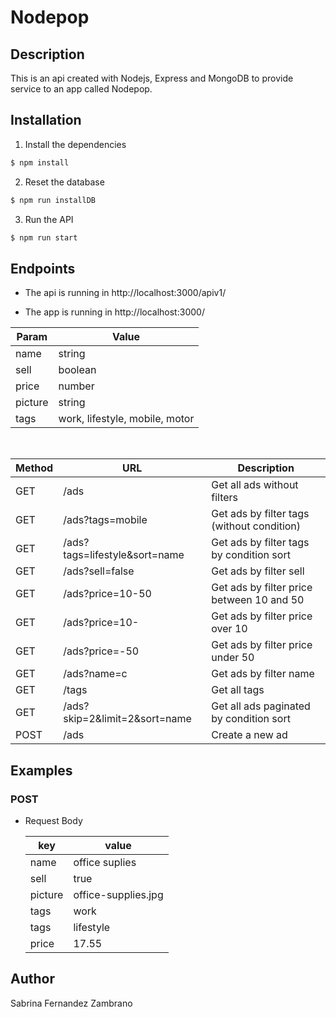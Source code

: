# Nodepop

## Description
This is an api created with Nodejs, Express and MongoDB to provide service to an app called Nodepop.

## Installation

1. Install the dependencies
```sh
$ npm install
```
2. Reset the database
```sh
$ npm run installDB
```
3. Run the API
```sh
$ npm run start
```

## Endpoints

- The api is running in http://localhost:3000/apiv1/

- The app is running in http://localhost:3000/

| Param | Value |
| ----- | ----- |
| name | string |
| sell | boolean |
| price | number |
| picture | string |
| tags | work, lifestyle, mobile, motor

&nbsp;

| Method | URL | Description
| ------ | ------ | ------ |
| GET | /ads | Get all ads without filters
| GET | /ads?tags=mobile | Get ads by filter tags (without condition)
| GET | /ads?tags=lifestyle&sort=name | Get ads by filter tags by condition sort
| GET | /ads?sell=false | Get ads by filter sell |
| GET | /ads?price=10-50 | Get ads by filter price between 10 and 50
| GET | /ads?price=10- | Get ads by filter price over 10
| GET | /ads?price=-50 | Get ads by filter price under 50
| GET | /ads?name=c | Get ads by filter name |
| GET | /tags | Get all tags | 
| GET | /ads?skip=2&limit=2&sort=name | Get all ads paginated by condition sort
| POST | /ads | Create a new ad |


## Examples

### POST
- Request Body

    | key | value |
    | ----- | ----- |
    | name | office suplies |
    | sell | true |
    | picture | office-supplies.jpg |
    | tags | work |
    | tags | lifestyle |
    | price | 17.55 |

## Author
Sabrina Fernandez Zambrano



